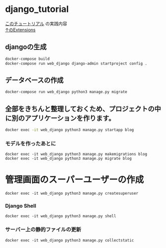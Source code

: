 # django_tutorial
[このチュートリアル](https://tutorial.djangogirls.org/ja/) の実践内容<br>
[↑のExtensions](https://tutorial-extensions.djangogirls.org/)

## djangoの生成
```bash
docker-compose build
docker-compose run web_django django-admin startproject config .
```

## データベースの作成
```bash
docker-compose run web_django python3 manage.py migrate
```

## 全部をきちんと整理しておくため、プロジェクトの中に別のアプリケーションを作ります。
```bash
docker exec -it web_django python3 manage.py startapp blog
```

### モデルを作ったあとに
```
docker exec -it web_django python3 manage.py makemigrations blog
docker exec -it web_django python3 manage.py migrate blog
```

# 管理画面のスーパーユーザーの作成
```
docker exec -it web_django python3 manage.py createsuperuser
```

### Django Shell
```
docker exec -it web_django python3 manage.py shell
```

### サーバー上の静的ファイルの更新
```
docker exec -it web_django python3 manage.py collectstatic
```
